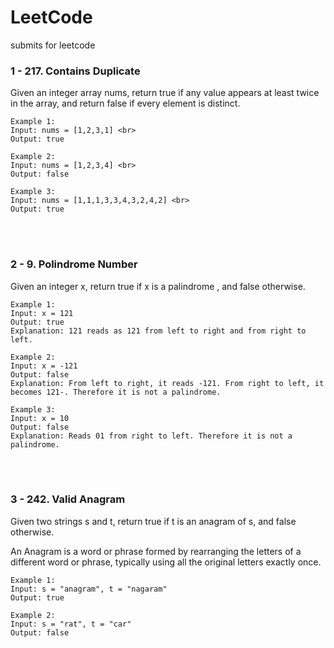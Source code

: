 # LeetCode
submits for leetcode

<h3> 1 - 217. Contains Duplicate </h3>

Given an integer array nums, return true if any value appears at least twice in the array, and return false if every element is distinct.

 
```
Example 1:
Input: nums = [1,2,3,1] <br>
Output: true
```
```
Example 2:
Input: nums = [1,2,3,4] <br>
Output: false
```
```
Example 3:
Input: nums = [1,1,1,3,3,4,3,2,4,2] <br>
Output: true
```
<br><br>

<h3> 2 - 9. Polindrome Number </h3>

Given an integer x, return true if x is a 
palindrome
, and false otherwise.

 
```
Example 1:
Input: x = 121
Output: true
Explanation: 121 reads as 121 from left to right and from right to left.
```
```
Example 2:
Input: x = -121
Output: false
Explanation: From left to right, it reads -121. From right to left, it becomes 121-. Therefore it is not a palindrome.
```
```
Example 3:
Input: x = 10
Output: false
Explanation: Reads 01 from right to left. Therefore it is not a palindrome.
```
<br><br>

<h3> 3 - 242. Valid Anagram </h3>

Given two strings s and t, return true if t is an anagram of s, and false otherwise.

An Anagram is a word or phrase formed by rearranging the letters of a different word or phrase, typically using all the original letters exactly once.

 
```
Example 1:
Input: s = "anagram", t = "nagaram"
Output: true
```
```
Example 2:
Input: s = "rat", t = "car"
Output: false
```
